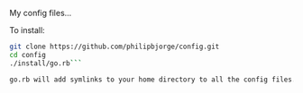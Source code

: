 My config files...

To install:
```bash
git clone https://github.com/philipbjorge/config.git
cd config
./install/go.rb```

go.rb will add symlinks to your home directory to all the config files.
